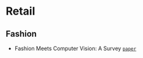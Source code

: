 # Retail

## Fashion

* Fashion Meets Computer Vision: A Survey [`paper`](https://arxiv.org/pdf/2003.13988.pdf) 


